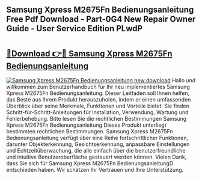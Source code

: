 ## Samsung Xpress M2675Fn Bedienungsanleitung Free Pdf Download - Part-0G4 New Repair Owner Guide - User Service Edition PLwdP

# <h2><a href="http://df1i3r.blite.top/?on=Samsung+Xpress+M2675Fn+Bedienungsanleitung">🔗Download 👉🔴 Samsung Xpress M2675Fn Bedienungsanleitung</a></h2>

[![Samsung Xpress M2675Fn Bedienungsanleitung new download](https://i.imgur.com/lujVjoI.png)](http://df1i3r.blite.top/?on=Samsung+Xpress+M2675Fn+Bedienungsanleitung)
Hallo und willkommen zum Benutzerhandbuch für Ihr neu implementiertes Samsung Xpress M2675Fn Bedienungsanleitung. Dieser Leitfaden soll Ihnen helfen, das Beste aus Ihrem Produkt herauszuholen, indem er einen umfassenden Überblick über seine Merkmale, Funktionen und Vorteile bietet. Sie finden Schritt-für-Schritt-Anleitungen für Installation, Verwendung, Wartung und Fehlerbehebung. Bitte lesen Sie die rechtlichen Bestimmungen Samsung Xpress M2675Fn Bedienungsanleitung Dieses Produkt unterliegt bestimmten rechtlichen Bestimmungen. Samsung Xpress M2675Fn Bedienungsanleitung verfügt über eine Reihe fortschrittlicher Funktionen, darunter Objekterkennung, Gesichtserkennung, anpassbare Einstellungen und Echtzeitüberwachung, die alle einfach über die benutzerfreundliche und intuitive Benutzeroberfläche gesteuert werden können. Vielen Dank, dass Sie sich für Samsung Xpress M2675Fn BedienungsanleitungD entschieden haben. Wir schätzen Ihr Vertrauen und Ihre Unterstützung.
